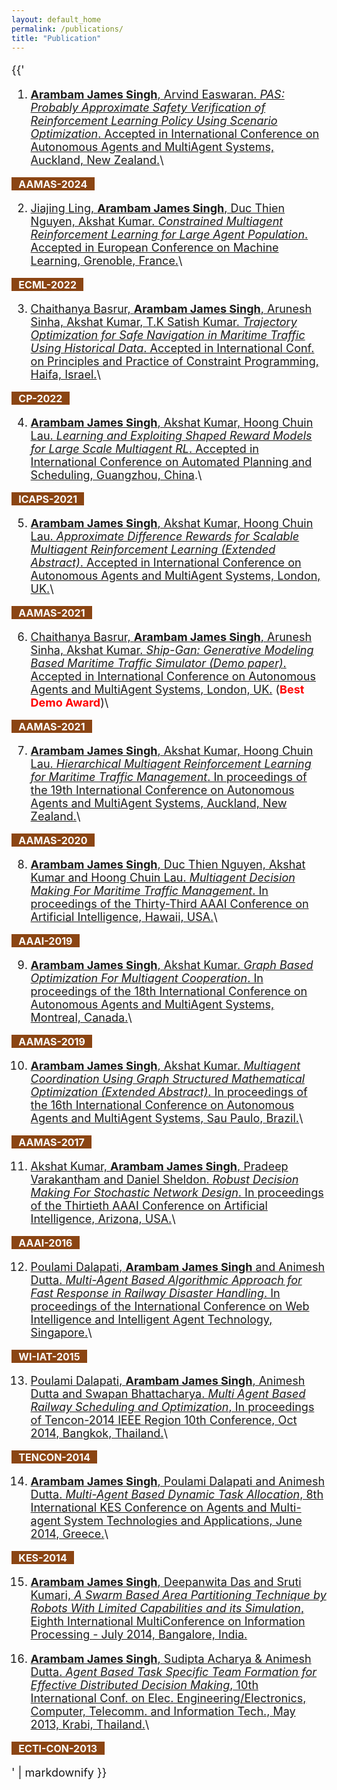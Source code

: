 ```yaml
---
layout: default_home
permalink: /publications/
title: "Publication"
---
```


<font size="4">
<section class="author">
  <div class="container">

{{'

1. [**Arambam James Singh**, Arvind Easwaran. *PAS: Probably Approximate Safety Verification of Reinforcement Learning Policy Using Scenario Optimization*. Accepted in International Conference on Autonomous Agents and MultiAgent Systems, Auckland, New Zealand.](https://www.ifaamas.org/Proceedings/aamas2024/pdfs/p1745.pdf)\
 <!-- **[AAMAS-2024]** #FF1493;#C71585#8B4513-->
<mark style="background-color:#8B4513"><font color="white" size="3"><b>&nbsp;&nbsp;&nbsp;AAMAS-2024&nbsp;&nbsp;&nbsp;</b></font></mark>

 
2. [Jiajing Ling, **Arambam James Singh**, Duc Thien Nguyen, Akshat Kumar.  *Constrained Multiagent Reinforcement Learning for Large Agent Population*. Accepted in European Conference on Machine Learning, Grenoble, France.](https://ink.library.smu.edu.sg/sis_research/8091/)\
 <!-- **[ECML-2022]** -->
<mark style="background-color:#8B4513"><font color="white" size="3"><b>&nbsp;&nbsp;&nbsp;ECML-2022&nbsp;&nbsp;&nbsp;</b></font></mark>


3. [Chaithanya Basrur, **Arambam James Singh**, Arunesh Sinha, Akshat Kumar, T.K Satish Kumar.  *Trajectory Optimization for Safe Navigation in Maritime Traffic Using Historical Data*. Accepted in  International Conf. on Principles and Practice of Constraint Programming, Haifa, Israel.](https://ink.library.smu.edu.sg/sis_research/7718/)\
 <!-- **[CP-2022, ML Track]** -->
 <mark style="background-color:#8B4513"><font color="white" size="3"><b>&nbsp;&nbsp;&nbsp;CP-2022&nbsp;&nbsp;&nbsp;</b></font></mark>


4. [**Arambam James Singh**, Akshat Kumar, Hoong Chuin Lau.  *Learning and Exploiting Shaped Reward Models for Large Scale Multiagent RL*. Accepted in  International Conference on Automated Planning and Scheduling, Guangzhou, China](https://jamesarambam.github.io/files/icaps21.pdf).\
 <!-- **[ICAPS-2021]** -->
<mark style="background-color:#8B4513"><font color="white" size="3"><b>&nbsp;&nbsp;&nbsp;ICAPS-2021&nbsp;&nbsp;&nbsp;</b></font></mark>


5. [**Arambam James Singh**, Akshat Kumar, Hoong Chuin Lau. *Approximate Difference Rewards for Scalable Multiagent Reinforcement Learning (Extended Abstract)*. Accepted in International Conference on Autonomous Agents and MultiAgent Systems, London, UK.](https://www.ifaamas.org/Proceedings/aamas2021/pdfs/p1655.pdf)\
 <!-- **[AAMAS-2021]** -->
<mark style="background-color:#8B4513"><font color="white" size="3"><b>&nbsp;&nbsp;&nbsp;AAMAS-2021&nbsp;&nbsp;&nbsp;</b></font></mark>


6. [Chaithanya Basrur, **Arambam James Singh**, Arunesh Sinha, Akshat Kumar. *Ship-Gan: Generative Modeling Based Maritime Traffic Simulator (Demo paper)*. Accepted in International Conference on Autonomous Agents and MultiAgent Systems, London, UK.](https://www.ifaamas.org/Proceedings/aamas2021/pdfs/p1755.pdf) (<span style="color:red">**Best Demo Award**</span>)\
 <!-- **[AAMAS-2021]** -->
<mark style="background-color:#8B4513"><font color="white" size="3"><b>&nbsp;&nbsp;&nbsp;AAMAS-2021&nbsp;&nbsp;&nbsp;</b></font></mark>

7. [**Arambam James Singh**, Akshat Kumar, Hoong Chuin Lau. *Hierarchical Multiagent Reinforcement Learning for Maritime Traffic Management*. In proceedings of the 19th International Conference on Autonomous Agents and MultiAgent Systems, Auckland, New Zealand.](http://ifaamas.org/Proceedings/aamas2020/pdfs/p1278.pdf)\
 <!-- **[AAMAS-2020]** -->
<mark style="background-color:#8B4513"><font color="white" size="3"><b>&nbsp;&nbsp;&nbsp;AAMAS-2020&nbsp;&nbsp;&nbsp;</b></font></mark>

8. [**Arambam James Singh**, Duc Thien Nguyen, Akshat Kumar and Hoong Chuin Lau. *Multiagent Decision Making For Maritime Traffic Management*. In proceedings of the Thirty-Third AAAI Conference on Artificial Intelligence, Hawaii, USA.](http://jamesarambam.github.io/files/aaai19.pdf)\
 <!-- **[AAAI-19]** -->
<mark style="background-color:#8B4513"><font color="white" size="3"><b>&nbsp;&nbsp;&nbsp;AAAI-2019&nbsp;&nbsp;&nbsp;</b></font></mark>

9. [**Arambam James Singh**, Akshat Kumar. *Graph Based Optimization For Multiagent Cooperation*. In proceedings of the 18th International Conference on Autonomous Agents and MultiAgent Systems, Montreal, Canada.](http://jamesarambam.github.io/files/aamas19.pdf)\
 <!-- **[AAMAS-2019]** -->
<mark style="background-color:#8B4513"><font color="white" size="3"><b>&nbsp;&nbsp;&nbsp;AAMAS-2019&nbsp;&nbsp;&nbsp;</b></font></mark>


10. [**Arambam James Singh**, Akshat Kumar. *Multiagent Coordination Using Graph Structured Mathematical Optimization (Extended Abstract)*. In proceedings of the 16th International Conference on Autonomous Agents and MultiAgent Systems, Sau Paulo, Brazil.](http://jamesarambam.github.io/files/aamas17.pdf)\
 <!-- **[AAMAS-2017]** -->
<mark style="background-color:#8B4513"><font color="white" size="3"><b>&nbsp;&nbsp;&nbsp;AAMAS-2017&nbsp;&nbsp;&nbsp;</b></font></mark>

11. [Akshat Kumar, **Arambam James Singh**, Pradeep Varakantham and Daniel Sheldon. *Robust Decision Making For Stochastic Network Design*. In proceedings of the Thirtieth AAAI Conference on Artificial Intelligence, Arizona, USA.](http://jamesarambam.github.io/files/aaai16.pdf)\
 <!-- **[AAAI 2016]** -->
 <mark style="background-color:#8B4513"><font color="white" size="3"><b>&nbsp;&nbsp;&nbsp;AAAI-2016&nbsp;&nbsp;&nbsp;</b></font></mark>


12. [Poulami Dalapati, **Arambam James Singh** and Animesh Dutta. *Multi-Agent Based Algorithmic Approach for Fast Response in Railway Disaster Handling*. In proceedings of the International Conference on Web Intelligence and Intelligent Agent Technology, Singapore.](https://ieeexplore.ieee.org/abstract/document/7397378/)\
 <!-- **[WI-IAT-2015]** -->
<mark style="background-color:#8B4513"><font color="white" size="3"><b>&nbsp;&nbsp;&nbsp;WI-IAT-2015&nbsp;&nbsp;&nbsp;</b></font></mark>


13. [Poulami Dalapati, **Arambam James Singh**, Animesh Dutta and Swapan Bhattacharya. *Multi Agent Based Railway Scheduling and Optimization*, In proceedings of Tencon-2014 IEEE Region 10th Conference, Oct 2014, Bangkok, Thailand.](http://ieeexplore.ieee.org/document/7022389/)\
 <!-- **[Tencon-2014]** -->
<mark style="background-color:#8B4513"><font color="white" size="3"><b>&nbsp;&nbsp;&nbsp;TENCON-2014&nbsp;&nbsp;&nbsp;</b></font></mark>


14. [**Arambam James Singh**, Poulami Dalapati and Animesh Dutta. *Multi-Agent Based Dynamic Task Allocation*, 8th International KES Conference on Agents and Multi-agent System Technologies and Applications, June 2014, Greece.](https://link.springer.com/chapter/10.1007/978-3-319-07650-8_18)\
 <!-- **[KES-2014]** -->
<mark style="background-color:#8B4513"><font color="white" size="3"><b>&nbsp;&nbsp;&nbsp;KES-2014&nbsp;&nbsp;&nbsp;</b></font></mark>


15. [**Arambam James Singh**, Deepanwita Das and Sruti Kumari, *A Swarm Based Area Partitioning Technique by Robots With Limited Capabilities and its Simulation*, Eighth International MultiConference on Information Processing - July 2014, Bangalore, India.](https://www.researchgate.net/publication/281838908_A_Swarm_Based_Area_Partitioning_Technique_by_Robots_with_Limited_Capabilities_and_Its_Simulation)


16. [**Arambam James Singh**, Sudipta Acharya & Animesh Dutta. *Agent Based Task Specific Team Formation for Effective Distributed Decision Making*, 10th International Conf. on Elec. Engineering/Electronics, Computer, Telecomm. and Information Tech., May 2013, Krabi, Thailand.](http://ieeexplore.ieee.org/document/6559568/)\
 <!-- **[ECTI-CON 2013]** -->
<mark style="background-color:#8B4513"><font color="white" size="3"><b>&nbsp;&nbsp;&nbsp;ECTI-CON-2013&nbsp;&nbsp;&nbsp;</b></font></mark>


' | markdownify }}
</div>
</section>
</font>
